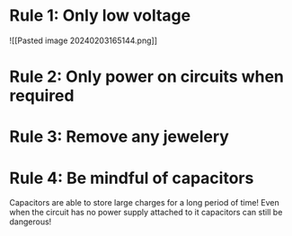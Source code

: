 # Rule 1: Only low voltage

![[Pasted image 20240203165144.png]]

# Rule 2: Only power on circuits when required

# Rule 3: Remove any jewelery

# Rule 4: Be mindful of capacitors

Capacitors are able to store large charges for a long period of time!
Even when the circuit has no power supply attached to it capacitors can still be dangerous!